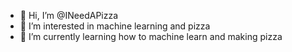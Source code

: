 - 👋 Hi, I’m @INeedAPizza
- 👀 I’m interested in machine learning and pizza
- 🌱 I’m currently learning how to machine learn and making pizza

<!---
INeedAPizza/INeedAPizza is a ✨ special ✨ repository because its `README.md` (this file) appears on your GitHub profile.
You can click the Preview link to take a look at your changes.
--->
